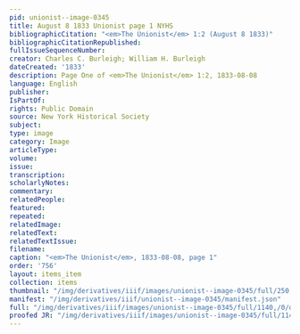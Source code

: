 ```yaml
---
pid: unionist--image-0345
title: August 8 1833 Unionist page 1 NYHS
bibliographicCitation: "<em>The Unionist</em> 1:2 (August 8 1833)"
bibliographicCitationRepublished: 
fullIssueSequenceNumber: 
creator: Charles C. Burleigh; William H. Burleigh
dateCreated: '1833'
description: Page One of <em>The Unionist</em> 1:2, 1833-08-08
language: English
publisher: 
IsPartOf: 
rights: Public Domain
source: New York Historical Society
subject: 
type: image
category: Image
articleType: 
volume: 
issue: 
transcription: 
scholarlyNotes: 
commentary: 
relatedPeople: 
featured: 
repeated: 
relatedImage: 
relatedText: 
relatedTextIssue: 
filename: 
caption: "<em>The Unionist</em>, 1833-08-08, page 1"
order: '756'
layout: items_item
collection: items
thumbnail: "/img/derivatives/iiif/images/unionist--image-0345/full/250,/0/default.jpg"
manifest: "/img/derivatives/iiif/unionist--image-0345/manifest.json"
full: "/img/derivatives/iiif/images/unionist--image-0345/full/1140,/0/default.jpg"
proofed JR: "/img/derivatives/iiif/images/unionist--image-0345/full/1140,/0/default.jpg"
---
```

